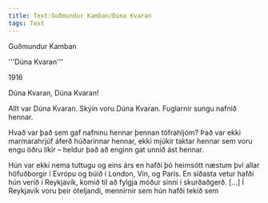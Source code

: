 ```yaml
---
title: Text:Guðmundur Kamban/Dúna Kvaran
tags: Text
---
```


Guðmundur Kamban

'''Dúna Kvaran'''

1916

Dúna Kvaran, Dúna Kvaran!

Allt var Dúna Kvaran. Skýin voru Dúna Kvaran. Fuglarnir sungu nafnið hennar.

Hvað var það sem gaf nafninu hennar þennan töfrahljóm? Það var ekki marmarahrjúf áferð húðarinnar hennar, ekki mjúkir taktar hennar sem voru engu öðru líkir – heldur það að enginn gat unnið ást hennar.

Hún var ekki nema tuttugu og eins árs en hafði þó heimsótt næstum því allar höfuðborgir í Evrópu og búið í London, Vín, og París. En síðasta vetur hafði hún verið í Reykjavík, komið til að fylgja móður sinni í skurðaðgerð. [...] Í Reykjavík voru þeir óteljandi, mennirnir sem hún hafði tekið sem

<noinclude></noinclude>